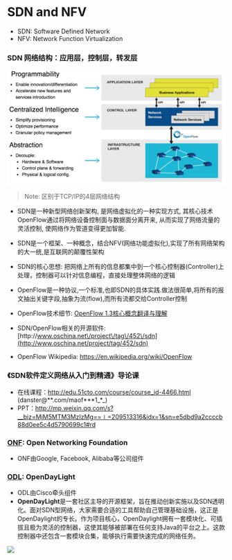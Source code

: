 # SDN and NFV

* SDN: Software Defined Network
* NFV: Network Function Virtualization 

### SDN 网络结构：应用层，控制层，转发层

![](/images/SDN.png)

> Note: 区别于TCP\/IP的4层网络结构

* SDN是一种新型网络创新架构, 是网络虚拟化的一种实现方式, 其核心技术OpenFlow通过将网络设备控制面与数据面分离开来, 从而实现了网络流量的灵活控制, 使网络作为管道变得更加智能.
* SDN是一个框架、一种概念，结合NFV\(网络功能虚拟化\),实现了所有网络架构的大一统,是互联网的颠覆性架构
* SDN的核心思想: 把网络上所有的信息都集中到一个核心控制器\(Controller\)上处理，控制器可以针对信息编程，直接处理整体网络的逻辑
* OpenFlow是一种协议,一个标准,也即SDN的具体实践.做法很简单,将所有的报文抽出关键字段,抽象为流\(flow\),而所有流都交给Controller控制
* OpenFlow技术细节: [OpenFlow 1.3核心概念翻译与理解](http://www.anwcl.com/wordpress/openflow1-3%E6%A0%B8%E5%BF%83%E6%A6%82%E5%BF%B5%E7%BF%BB%E8%AF%91%E4%B8%8E%E7%90%86%E8%A7%A3/)

* SDN\/OpenFlow相关的开源软件: [http:\/\/www.oschina.net\/project\/tag\/452\/sdn](http://www.oschina.net/project/tag/452/sdn)

* OpenFlow Wikipedia: [https:\/\/en.wikipedia.org\/wiki\/OpenFlow](https://en.wikipedia.org/wiki/OpenFlow)


### 《SDN软件定义网络从入门到精通》导论课

* 在线课程：[http:\/\/edu.51cto.com\/course\/course\_id-4466.html](http://edu.51cto.com/course/course_id-4466.html) \(danster@**.com\/maof\***1_\*_\)
* PPT：[http:\/\/mp.weixin.qq.com\/s?\_\_biz=MjM5MTM3MzIzMg==∣=209513316&idx=1&sn=e5dbd9a2ccccb88d0ee5c4d5790699c1\#rd](http://mp.weixin.qq.com/s?__biz=MjM5MTM3MzIzMg==&mid=209513316&idx=1&sn=e5dbd9a2ccccb88d0ee5c4d5790699c1#rd)

### [ONF](https://www.opennetworking.org/index.php): Open Networking Foundation

* ONF由Google, Facebook, Alibaba等公司组件

### [ODL](https://www.opennetworking.org/index.php): OpenDayLight

* ODL由Cisco牵头组件
* **OpenDayLight**是一套社区主导的开源框架，旨在推动创新实施以及SDN透明化。面对SDN型网络，大家需要合适的工具帮助自己管理基础设施，这正是OpenDaylight的专长。作为项目核心，OpenDaylight拥有一套模块化、可插拔且极为灵活的控制器，这使其能够被部署在任何支持Java的平台之上。这款控制器中还包含一套模块合集，能够执行需要快速完成的网络任务。

<img src="http://static.oschina.net/uploads/img/201307/04112348_kBom.jpg" width="500" /> 


